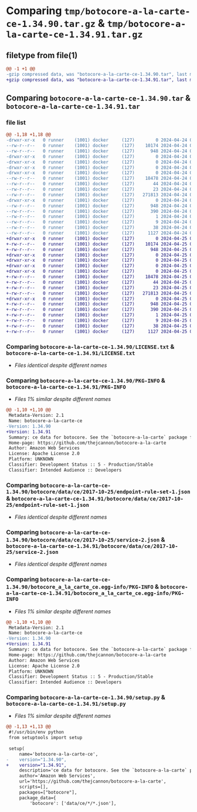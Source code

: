 # Comparing `tmp/botocore-a-la-carte-ce-1.34.90.tar.gz` & `tmp/botocore-a-la-carte-ce-1.34.91.tar.gz`

## filetype from file(1)

```diff
@@ -1 +1 @@
-gzip compressed data, was "botocore-a-la-carte-ce-1.34.90.tar", last modified: Wed Apr 24 01:02:03 2024, max compression
+gzip compressed data, was "botocore-a-la-carte-ce-1.34.91.tar", last modified: Thu Apr 25 01:03:29 2024, max compression
```

## Comparing `botocore-a-la-carte-ce-1.34.90.tar` & `botocore-a-la-carte-ce-1.34.91.tar`

### file list

```diff
@@ -1,18 +1,18 @@
-drwxr-xr-x   0 runner    (1001) docker     (127)        0 2024-04-24 01:02:03.542605 botocore-a-la-carte-ce-1.34.90/
--rw-r--r--   0 runner    (1001) docker     (127)    10174 2024-04-24 01:02:03.000000 botocore-a-la-carte-ce-1.34.90/LICENSE.txt
--rw-r--r--   0 runner    (1001) docker     (127)      948 2024-04-24 01:02:03.542605 botocore-a-la-carte-ce-1.34.90/PKG-INFO
-drwxr-xr-x   0 runner    (1001) docker     (127)        0 2024-04-24 01:02:03.542605 botocore-a-la-carte-ce-1.34.90/botocore/
-drwxr-xr-x   0 runner    (1001) docker     (127)        0 2024-04-24 01:02:03.542605 botocore-a-la-carte-ce-1.34.90/botocore/data/
-drwxr-xr-x   0 runner    (1001) docker     (127)        0 2024-04-24 01:02:03.542605 botocore-a-la-carte-ce-1.34.90/botocore/data/ce/
-drwxr-xr-x   0 runner    (1001) docker     (127)        0 2024-04-24 01:02:03.542605 botocore-a-la-carte-ce-1.34.90/botocore/data/ce/2017-10-25/
--rw-r--r--   0 runner    (1001) docker     (127)    18478 2024-04-24 01:01:50.000000 botocore-a-la-carte-ce-1.34.90/botocore/data/ce/2017-10-25/endpoint-rule-set-1.json
--rw-r--r--   0 runner    (1001) docker     (127)       44 2024-04-24 01:01:50.000000 botocore-a-la-carte-ce-1.34.90/botocore/data/ce/2017-10-25/examples-1.json
--rw-r--r--   0 runner    (1001) docker     (127)       23 2024-04-24 01:01:50.000000 botocore-a-la-carte-ce-1.34.90/botocore/data/ce/2017-10-25/paginators-1.json
--rw-r--r--   0 runner    (1001) docker     (127)   271813 2024-04-24 01:01:50.000000 botocore-a-la-carte-ce-1.34.90/botocore/data/ce/2017-10-25/service-2.json
-drwxr-xr-x   0 runner    (1001) docker     (127)        0 2024-04-24 01:02:03.542605 botocore-a-la-carte-ce-1.34.90/botocore_a_la_carte_ce.egg-info/
--rw-r--r--   0 runner    (1001) docker     (127)      948 2024-04-24 01:02:03.000000 botocore-a-la-carte-ce-1.34.90/botocore_a_la_carte_ce.egg-info/PKG-INFO
--rw-r--r--   0 runner    (1001) docker     (127)      390 2024-04-24 01:02:03.000000 botocore-a-la-carte-ce-1.34.90/botocore_a_la_carte_ce.egg-info/SOURCES.txt
--rw-r--r--   0 runner    (1001) docker     (127)        1 2024-04-24 01:02:03.000000 botocore-a-la-carte-ce-1.34.90/botocore_a_la_carte_ce.egg-info/dependency_links.txt
--rw-r--r--   0 runner    (1001) docker     (127)        9 2024-04-24 01:02:03.000000 botocore-a-la-carte-ce-1.34.90/botocore_a_la_carte_ce.egg-info/top_level.txt
--rw-r--r--   0 runner    (1001) docker     (127)       38 2024-04-24 01:02:03.542605 botocore-a-la-carte-ce-1.34.90/setup.cfg
--rw-r--r--   0 runner    (1001) docker     (127)     1127 2024-04-24 01:02:03.000000 botocore-a-la-carte-ce-1.34.90/setup.py
+drwxr-xr-x   0 runner    (1001) docker     (127)        0 2024-04-25 01:03:29.751457 botocore-a-la-carte-ce-1.34.91/
+-rw-r--r--   0 runner    (1001) docker     (127)    10174 2024-04-25 01:03:29.000000 botocore-a-la-carte-ce-1.34.91/LICENSE.txt
+-rw-r--r--   0 runner    (1001) docker     (127)      948 2024-04-25 01:03:29.751457 botocore-a-la-carte-ce-1.34.91/PKG-INFO
+drwxr-xr-x   0 runner    (1001) docker     (127)        0 2024-04-25 01:03:29.751457 botocore-a-la-carte-ce-1.34.91/botocore/
+drwxr-xr-x   0 runner    (1001) docker     (127)        0 2024-04-25 01:03:29.751457 botocore-a-la-carte-ce-1.34.91/botocore/data/
+drwxr-xr-x   0 runner    (1001) docker     (127)        0 2024-04-25 01:03:29.751457 botocore-a-la-carte-ce-1.34.91/botocore/data/ce/
+drwxr-xr-x   0 runner    (1001) docker     (127)        0 2024-04-25 01:03:29.751457 botocore-a-la-carte-ce-1.34.91/botocore/data/ce/2017-10-25/
+-rw-r--r--   0 runner    (1001) docker     (127)    18478 2024-04-25 01:03:19.000000 botocore-a-la-carte-ce-1.34.91/botocore/data/ce/2017-10-25/endpoint-rule-set-1.json
+-rw-r--r--   0 runner    (1001) docker     (127)       44 2024-04-25 01:03:19.000000 botocore-a-la-carte-ce-1.34.91/botocore/data/ce/2017-10-25/examples-1.json
+-rw-r--r--   0 runner    (1001) docker     (127)       23 2024-04-25 01:03:19.000000 botocore-a-la-carte-ce-1.34.91/botocore/data/ce/2017-10-25/paginators-1.json
+-rw-r--r--   0 runner    (1001) docker     (127)   271813 2024-04-25 01:03:19.000000 botocore-a-la-carte-ce-1.34.91/botocore/data/ce/2017-10-25/service-2.json
+drwxr-xr-x   0 runner    (1001) docker     (127)        0 2024-04-25 01:03:29.751457 botocore-a-la-carte-ce-1.34.91/botocore_a_la_carte_ce.egg-info/
+-rw-r--r--   0 runner    (1001) docker     (127)      948 2024-04-25 01:03:29.000000 botocore-a-la-carte-ce-1.34.91/botocore_a_la_carte_ce.egg-info/PKG-INFO
+-rw-r--r--   0 runner    (1001) docker     (127)      390 2024-04-25 01:03:29.000000 botocore-a-la-carte-ce-1.34.91/botocore_a_la_carte_ce.egg-info/SOURCES.txt
+-rw-r--r--   0 runner    (1001) docker     (127)        1 2024-04-25 01:03:29.000000 botocore-a-la-carte-ce-1.34.91/botocore_a_la_carte_ce.egg-info/dependency_links.txt
+-rw-r--r--   0 runner    (1001) docker     (127)        9 2024-04-25 01:03:29.000000 botocore-a-la-carte-ce-1.34.91/botocore_a_la_carte_ce.egg-info/top_level.txt
+-rw-r--r--   0 runner    (1001) docker     (127)       38 2024-04-25 01:03:29.751457 botocore-a-la-carte-ce-1.34.91/setup.cfg
+-rw-r--r--   0 runner    (1001) docker     (127)     1127 2024-04-25 01:03:29.000000 botocore-a-la-carte-ce-1.34.91/setup.py
```

### Comparing `botocore-a-la-carte-ce-1.34.90/LICENSE.txt` & `botocore-a-la-carte-ce-1.34.91/LICENSE.txt`

 * *Files identical despite different names*

### Comparing `botocore-a-la-carte-ce-1.34.90/PKG-INFO` & `botocore-a-la-carte-ce-1.34.91/PKG-INFO`

 * *Files 1% similar despite different names*

```diff
@@ -1,10 +1,10 @@
 Metadata-Version: 2.1
 Name: botocore-a-la-carte-ce
-Version: 1.34.90
+Version: 1.34.91
 Summary: ce data for botocore. See the `botocore-a-la-carte` package for more info.
 Home-page: https://github.com/thejcannon/botocore-a-la-carte
 Author: Amazon Web Services
 License: Apache License 2.0
 Platform: UNKNOWN
 Classifier: Development Status :: 5 - Production/Stable
 Classifier: Intended Audience :: Developers
```

### Comparing `botocore-a-la-carte-ce-1.34.90/botocore/data/ce/2017-10-25/endpoint-rule-set-1.json` & `botocore-a-la-carte-ce-1.34.91/botocore/data/ce/2017-10-25/endpoint-rule-set-1.json`

 * *Files identical despite different names*

### Comparing `botocore-a-la-carte-ce-1.34.90/botocore/data/ce/2017-10-25/service-2.json` & `botocore-a-la-carte-ce-1.34.91/botocore/data/ce/2017-10-25/service-2.json`

 * *Files identical despite different names*

### Comparing `botocore-a-la-carte-ce-1.34.90/botocore_a_la_carte_ce.egg-info/PKG-INFO` & `botocore-a-la-carte-ce-1.34.91/botocore_a_la_carte_ce.egg-info/PKG-INFO`

 * *Files 1% similar despite different names*

```diff
@@ -1,10 +1,10 @@
 Metadata-Version: 2.1
 Name: botocore-a-la-carte-ce
-Version: 1.34.90
+Version: 1.34.91
 Summary: ce data for botocore. See the `botocore-a-la-carte` package for more info.
 Home-page: https://github.com/thejcannon/botocore-a-la-carte
 Author: Amazon Web Services
 License: Apache License 2.0
 Platform: UNKNOWN
 Classifier: Development Status :: 5 - Production/Stable
 Classifier: Intended Audience :: Developers
```

### Comparing `botocore-a-la-carte-ce-1.34.90/setup.py` & `botocore-a-la-carte-ce-1.34.91/setup.py`

 * *Files 1% similar despite different names*

```diff
@@ -1,13 +1,13 @@
 #!/usr/bin/env python
 from setuptools import setup
 
 setup(
     name='botocore-a-la-carte-ce',
-    version="1.34.90",
+    version="1.34.91",
     description='ce data for botocore. See the `botocore-a-la-carte` package for more info.',
     author='Amazon Web Services',
     url='https://github.com/thejcannon/botocore-a-la-carte',
     scripts=[],
     packages=["botocore"],
     package_data={
         'botocore': ['data/ce/*/*.json'],
```

